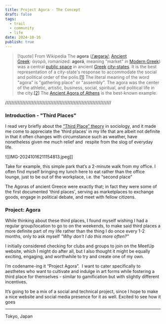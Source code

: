 ```yaml
---
title: Project Agora - The Concept
draft: false 
tags:
  - trail
  - community
  - life
date: 2024-10-16
publish: true
---
```


> [!quote] From Wikipedia
> The **agora** ([/ˈæɡərə/](https://en.wikipedia.org/wiki/Help:IPA/English "Help:IPA/English"); [Ancient Greek](https://en.wikipedia.org/wiki/Ancient_Greek_language "Ancient Greek language"): ἀγορά, romanized: __agorá__, meaning "market" in [Modern Greek](https://en.wikipedia.org/wiki/Modern_Greek "Modern Greek")) was a central [public space](https://en.wikipedia.org/wiki/Public_space "Public space") in ancient [Greek](https://en.wikipedia.org/wiki/Ancient_Greece "Ancient Greece") [city-states](https://en.wikipedia.org/wiki/Polis "Polis"). It is the best representation of a city-state's response to accommodate the social and political order of the polis.[[1]](https://en.wikipedia.org/wiki/Agora#cite_note-1) The literal meaning of the word "agora" is "gathering place" or "assembly". The agora was the center of the athletic, artistic, business, social, spiritual, and political life in the city.[[2]](https://en.wikipedia.org/wiki/Agora#cite_note-InternationalDictionary-2) The [Ancient Agora of Athens](https://en.wikipedia.org/wiki/Ancient_Agora_of_Athens "Ancient Agora of Athens") is the best-known example.

////////////////////////////////////////////////////////////////////

### Introduction - "Third Places"
I read very briefly about the [“Third Place” theory](https://en.wikipedia.org/wiki/Third_place#:~:text=Ancient%20Greeks%20and%20their%20agora,or%20engage%20in%20political%20debate.) in sociology, and it made me come to appreciate the ‘third places’ in my life that are albeit not definite in that it often changes with circumstance such as weather, have nonetheless given me much relief and  respite from the slog of everyday life.

![[IMG-20241016211154813.jpeg]]

Take for example, this simple park that’s a 2-minute walk from my office. I often find myself bringing my lunch here to eat rather than the office lounge, just to be out of the workplace, i.e. the “second place”

The Agoras of ancient Greece were exactly that; in fact they were some of the first documented 'third places', serving as marketplaces to exchange goods, engage in political debate, and meet with fellow citizens.

### Project: Agora
While thinking about these third places, I found myself wishing I had a regular group/location to go to on the weekends, to make said third places a more definite part of my life rather than the thing I do once every 1-2 months, only to ask myself *"Why don't I do this more often?"*

I initially considered checking for clubs and groups to join on the MeetUp website, which I might do after all, but I also thought it might be equally exciting, engaging, and worthwhile to try and create one of my own.

I’m codename-ing it “Project Agora”.  I want to cater specifically to aesthetes who want to cultivate and indulge in art forms while fostering a third place for themselves - similar to gamification but with slightly different incentives.

It’s going to be a mix of a social and technical project, since I hope to make a nice website and social media presence for it as well. Excited to see how it goes

---
Tokyo, Japan





